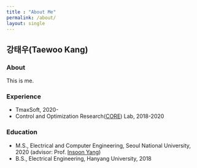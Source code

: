 ```yaml
---
title : "About Me"
permalink: /about/
layout: single
---
```


## 강태우(Taewoo Kang)

### About
This is me.

### Experience
- TmaxSoft, 2020-
- Control and Optimization Research([CORE](http://coregroup.snu.ac.kr/)) Lab, 2018-2020

### Education
- M.S., Electrical and Computer Engineering, Seoul National University, 2020 (advisor: Prof. [Insoon Yang](http://coregroup.snu.ac.kr/~yang/))
- B.S., Electrical Engineering, Hanyang University, 2018

